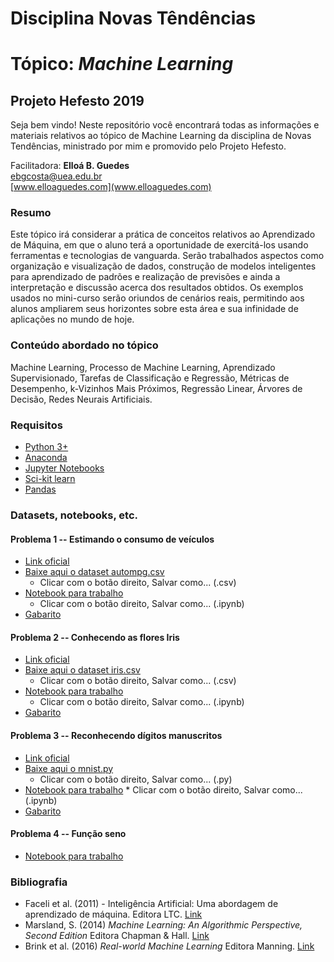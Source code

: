 # Disciplina Novas Têndências
# Tópico: _Machine Learning_
## Projeto Hefesto 2019

Seja bem vindo! Neste repositório você encontrará todas as informações e materiais relativos ao tópico de Machine Learning da disciplina de Novas Tendências, ministrado por mim e promovido pelo Projeto Hefesto.

Facilitadora: **Elloá B. Guedes**  
[ebgcosta@uea.edu.br](ebgcosta@uea.edu.br)  
[www.elloaguedes.com](www.elloaguedes.com)


### Resumo

Este tópico irá considerar a prática de conceitos relativos ao Aprendizado de Máquina, em que o aluno terá a oportunidade de exercitá-los usando ferramentas e tecnologias de vanguarda. Serão trabalhados aspectos como organização e visualização de dados, construção de modelos inteligentes para aprendizado de padrões e realização de previsões e ainda a interpretação e discussão  acerca dos resultados obtidos. Os exemplos usados no mini-curso serão oriundos de cenários  reais, permitindo
aos alunos ampliarem seus horizontes sobre esta área e sua infinidade de aplicações no mundo de hoje.

### Conteúdo abordado no tópico

Machine Learning, Processo de Machine Learning, Aprendizado Supervisionado, Tarefas de Classificação e Regressão, Métricas de Desempenho, k-Vizinhos Mais Próximos, Regressão Linear, Árvores de Decisão, Redes Neurais Artificiais.

### Requisitos

* [Python 3+](http://python.org/)
* [Anaconda](/www.anaconda.com/download)
* [Jupyter Notebooks](http://jupyter.org/)
* [Sci-kit learn](http://scikit-learn.org/)
* [Pandas](https://pandas.pydata.org)


### Datasets, notebooks, etc.

#### Problema 1 -- Estimando o consumo de veículos

* [Link oficial](https://archive.ics.uci.edu/ml/datasets/auto+mpg)
* [Baixe aqui o dataset autompg.csv](
https://raw.githubusercontent.com/elloa/hefesto/master/problema1/autompg.csv)
    * Clicar com o botão direito, Salvar como... (.csv)
* [Notebook para trabalho](https://raw.githubusercontent.com/elloa/hefesto/master/problema1/problema1.ipynb)
  * Clicar com o botão direito, Salvar como... (.ipynb)
* [Gabarito](./problema1/problema1-gabarito.md)

#### Problema 2 -- Conhecendo as flores Iris

* [Link oficial](https://archive.ics.uci.edu/ml/datasets/iris)
* [Baixe aqui o dataset iris.csv](https://raw.githubusercontent.com/elloa/hefesto/master/problema2/iris.csv)
    * Clicar com o botão direito, Salvar como... (.csv)
* [Notebook para trabalho](https://raw.githubusercontent.com/elloa/hefesto/master/problema2/problema2.ipynb)
    * Clicar com o botão direito, Salvar como... (.ipynb)
* [Gabarito](./problema2/problema2-gabarito.md)

#### Problema 3 -- Reconhecendo dígitos manuscritos

* [Link oficial](http://yann.lecun.com/exdb/mnist/)
* [Baixe aqui o mnist.py](https://raw.githubusercontent.com/elloa/hefesto/master/problema3/mnist.py)
    * Clicar com o botão direito, Salvar como... (.py)
* [Notebook para trabalho](https://raw.githubusercontent.com/elloa/hefesto/master/problema3/problema3.ipynb)
        * Clicar com o botão direito, Salvar como... (.ipynb)
* [Gabarito](./problema3/problema3-gabarito.md)

#### Problema 4 -- Função seno

* [Notebook para trabalho](https://raw.githubusercontent.com/elloa/hefesto/master/problema4/problema4.ipynb)


### Bibliografia

* Faceli et al. (2011) - Inteligência Artificial: Uma abordagem de aprendizado de máquina. Editora LTC. [Link](https://goo.gl/PD7w9S)
* Marsland, S. (2014) _Machine Learning: An Algorithmic Perspective, Second Edition_ Editora Chapman & Hall. [Link](https://goo.gl/wH24mm)
* Brink et al. (2016) _Real-world Machine Learning_ Editora Manning. [Link](https://www.manning.com/books/real-world-machine-learning)
